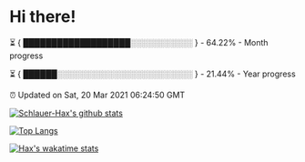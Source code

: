 # Hi there!

⏳ { ███████████████████░░░░░░░░░░░ } - 64.22% - Month progress

⏳ { ██████░░░░░░░░░░░░░░░░░░░░░░░░ } - 21.44% - Year progress

⏰ Updated on Sat, 20 Mar 2021 06:24:50 GMT


[![Schlauer-Hax's github stats](https://github-readme-stats.vercel.app/api?username=Schlauer-Hax&show_icons=true&theme=dark&count_private=true)](https://github.com/Schlauer-Hax)


[![Top Langs](https://github-readme-stats.vercel.app/api/top-langs/?username=Schlauer-Hax&layout=compact&theme=dark)](https://github.com/Schlauer-Hax?tab=repositories)


[![Hax's wakatime stats](https://github-readme-stats.vercel.app/api/wakatime?username=Hax&theme=dark)](https://wakatime.com/@Hax)

